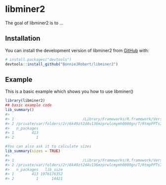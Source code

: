 
<!-- README.md is generated from README.Rmd. Please edit that file -->

# libminer2

<!-- badges: start -->
<!-- badges: end -->

The goal of libminer2 is to …

## Installation

You can install the development version of libminer2 from
[GitHub](https://github.com/) with:

``` r
# install.packages("devtools")
devtools::install_github("BonnieJRobert/libminer2")
```

## Example

This is a basic example which shows you how to use libminer()

``` r
library(libminer2)
## basic example code
lib_summary()
#>                                                                                        library
#> 1                               /Library/Frameworks/R.framework/Versions/4.2/Resources/library
#> 2 /private/var/folders/2r/6k49zt2d4v136mzprwlcmymh0000gn/T/RtmpPPTsIP/temp_libpath7b7f4671ce50
#>   n_packages
#> 1        413
#> 2          1

#You can also ask it to calculate sizes
lib_summary(sizes = TRUE)
#>                                                                                        library
#> 1                               /Library/Frameworks/R.framework/Versions/4.2/Resources/library
#> 2 /private/var/folders/2r/6k49zt2d4v136mzprwlcmymh0000gn/T/RtmpPPTsIP/temp_libpath7b7f4671ce50
#>   n_packages   lib_size
#> 1        413 1976176352
#> 2          1      14421
```
